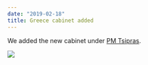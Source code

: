 ```yaml
---
date: "2019-02-18"
title: Greece cabinet added
---
```


We added the new cabinet under [PM Tsipras](http://www.parlgov.org/explore/grc/cabinet/2019-01-13/).

![](/images/parliament-european-union.jpg)
